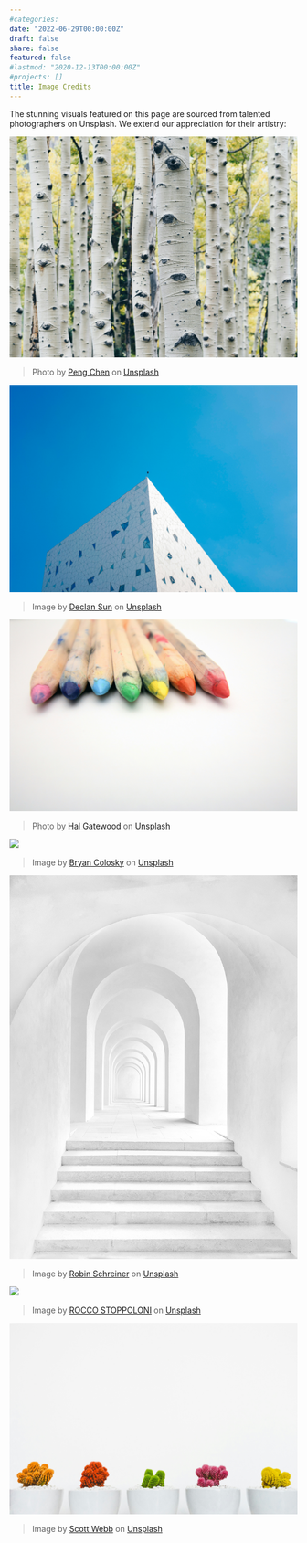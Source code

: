 ```yaml
---
#categories:
date: "2022-06-29T00:00:00Z"
draft: false
share: false
featured: false
#lastmod: "2020-12-13T00:00:00Z"
#projects: []
title: Image Credits
---
```

The stunning visuals featured on this page are sourced from talented photographers on Unsplash. We extend our appreciation for their artistry:

![](images/1peng-chen-qd-dvtbS45Q-unsplash.jpg)

> Photo by [Peng Chen](https://unsplash.com/@austincppc) on [Unsplash](https://unsplash.com/photos/landscape-photo-of-gray-tree-qd-dvtbS45Q)

![](images/2declan-sun-F6M9_IxQBJw-unsplash.jpg)

> Image by [Declan Sun](https://unsplash.com/@declansun) on [Unsplash](https://unsplash.com/photos/a-tall-white-building-with-a-blue-sky-in-the-background-F6M9_IxQBJw)

![](images/3hal-gatewood-aEBksUNzyT4-unsplash.jpg)

> Photo by [Hal Gatewood](https://unsplash.com/@halacious) on [Unsplash](https://unsplash.com/photos/closeup-photo-of-assorted-colored-pencils-aEBksUNzyT4)

![](images/4bryan-colosky-qHajeosTxBU-unsplash.jpg)

> Image by [Bryan Colosky](https://unsplash.com/@bryancolosky) on [Unsplash](https://unsplash.com/photos/a-meshwork-of-concrete-support-beams-on-a-ceiling-qHajeosTxBU)

![](images/5robin-schreiner-7y4858E8PfA-unsplash.jpg)

> Image by [Robin Schreiner](https://unsplash.com/@robin_schreiner) on [Unsplash](https://unsplash.com/photos/white-concrete-building-7y4858E8PfA)

![](images/6rocco-stoppoloni-Q3PpBabk7qw-unsplash.jpg)

> Image by [ROCCO STOPPOLONI](https://unsplash.com/@sstoppo) on [Unsplash](https://unsplash.com/photos/black-coated-wire-under-blue-sky-Q3PpBabk7qw)

![](images/7scott-webb-GQD3Av_9A88-unsplash.jpg)

> Image by [Scott Webb](https://unsplash.com/@scottwebb) on [Unsplash](https://unsplash.com/photos/assorted-colored-cactus-GQD3Av_9A88)